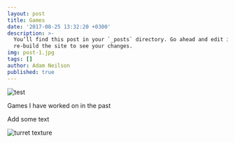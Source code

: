 ```yaml
---
layout: post
title: Games
date: '2017-08-25 13:32:20 +0300'
description: >-
  You’ll find this post in your `_posts` directory. Go ahead and edit it and
  re-build the site to see your changes.
img: post-1.jpg
tags: []
author: Adam Neilson
published: true
---
```

![test]({{site.baseurl}}/assets/img/levl1stg1.png)

Games I have worked on in the past

Add some text

![turret texture]({{site.baseurl}}/assets/img/spike_turret.JPG)
